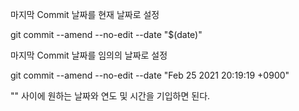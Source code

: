 
마지막 Commit 날짜를 현재 날짜로 설정

git commit --amend --no-edit --date "$(date)"

마지막 Commit 날짜를 임의의 날짜로 설정

git commit --amend --no-edit --date "Feb 25 2021 20:19:19 +0900"

"" 사이에 원하는 날짜와 연도 및 시간을 기입하면 된다.
